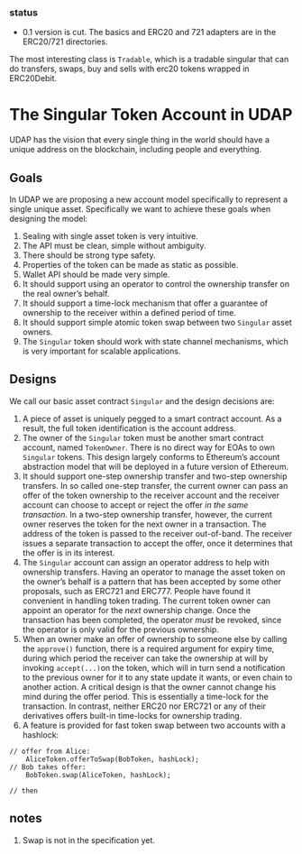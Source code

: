 ### status

- 0.1 version is cut. The basics and ERC20 and 721 adapters are in the ERC20/721 directories. 

The most interesting class is `Tradable`, which is a tradable singular that can do transfers, swaps, buy and sells with erc20 tokens wrapped in ERC20Debit. 
  

 
# The Singular Token Account in UDAP 

UDAP has the vision that every single thing in the world should have a unique address on the blockchain, including people and everything. 

## Goals
In UDAP we are proposing a new account model specifically to represent a single unique asset.  Specifically we want to achieve these goals when designing the model:

1. Sealing with single asset token is very intuitive. 
2. The API must be clean, simple without ambiguity.
3. There should be strong type safety. 
4. Properties of the token can be made as static as possible. 
5. Wallet API should be made very simple.
6. It should support using an operator to control the ownership transfer on the real owner’s behalf. 
7. It should support a time-lock mechanism that offer a guarantee of ownership to the receiver within a defined period of time. 
8. It should support simple atomic token swap between two `Singular` asset owners. 
9. The `Singular` token should work with state channel mechanisms, which is very important for scalable applications.

## Designs
We call our basic asset contract `Singular` and the design decisions are:

1. A piece of asset is uniquely pegged to a smart contract account. As a result, the full token identification is the account address.
2. The owner of the `Singular` token must be another smart contract account, named `TokenOwner`. There is no direct way for EOAs to own `Singular` tokens.  This design largely conforms to Ethereum’s account abstraction model that will be deployed in a future version of Ethereum. 
3. It should support one-step ownership transfer and two-step ownership transfers.  In so called one-step transfer, the current owner can pass an offer of the token ownership to the receiver account and the receiver account can choose to accept or reject the offer *in the same transaction*. In a two-step ownership transfer, however, the current owner reserves the token for the next owner in a transaction. The address of the token is passed to the receiver out-of-band. The receiver issues a separate transaction to accept the offer, once it determines that the offer is in its interest. 
4. The `Singular` account can assign an operator address to help with ownership transfers.  Having an operator to manage the asset token on the owner’s behalf is a pattern that has been accepted by some other proposals, such as ERC721 and ERC777.  People have found it convenient in handling token trading. The current token owner can appoint an operator for the *next* ownership change.  Once the transaction has been completed, the operator *must* be revoked, since the operator is only valid for the previous ownership. 
5. When an owner make an offer of ownership to someone else by calling the `approve()` function, there is a required argument for expiry time, during which period the receiver can take the ownership at will by invoking `accept(...)`on the token, which will in turn send a notification to the previous owner for it to any state update it wants, or even chain to another action. A critical design is that the owner cannot change his mind during the offer period. This is essentially a time-lock for the transaction. In contrast, neither ERC20 nor ERC721 or any of their derivatives offers built-in time-locks for ownership trading. 
6. A feature is provided for fast token swap between two accounts with a hashlock:
```
// offer from Alice: 
	AliceToken.offerToSwap(BobToken, hashLock);
// Bob takes offer:
	BobToken.swap(AliceToken, hashLock);

// then
```

## notes

1. Swap is not in the specification yet. 